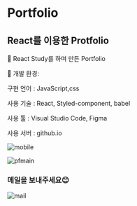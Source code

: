 # Portfolio
## React를 이용한 Protfolio
📍 React Study를 하며 만든 Portfolio

📍 개발 환경:

  구현 언어 : JavaScript,css
  
  사용 기술 : React, Styled-component, babel
  
  사용 툴 : Visual Studio Code, Figma
  
  사용 서버 : github.io
 
 
![mobile](https://user-images.githubusercontent.com/68357066/104846263-fd62d080-591c-11eb-8458-f6885bf62828.gif)

 
![pfmain](https://user-images.githubusercontent.com/68357066/104846078-0901c780-591c-11eb-87a2-e4ed61bf521e.gif)

### 메일을 보내주세요😊
![mail](https://user-images.githubusercontent.com/68357066/104846120-55e59e00-591c-11eb-96dd-215d42a46eaf.gif)
